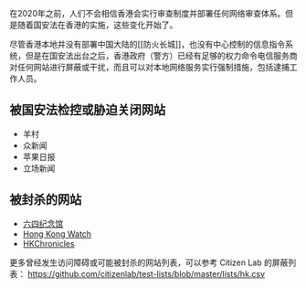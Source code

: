 
在2020年之前，人们不会相信香港会实行审查制度并部署任何网络审查体系。但是随着国安法在香港的实施，这些变化开始了。

尽管香港本地并没有部署中国大陆的[[防火长城]]，也没有中心控制的信息指令系统，但是在国安法出台之后，香港政府（警方）已经有足够的权力命令电信服务商对任何网站进行屏蔽或干扰，而且可以对本地网络服务实行强制措施，包括逮捕工作人员。

## 被国安法检控或胁迫关闭网站

- 羊村
- 众新闻
- 苹果日报
- 立场新闻

## 被封杀的网站

- [六四纪念馆](https://8964museum.com/)
- [Hong Kong Watch](https://www.hongkongwatch.org/)
- [HKChronicles](https://hkchronicles.com/)

更多曾经发生访问障碍或可能被封杀的网站列表，可以参考 Citizen Lab 的屏蔽列表： https://github.com/citizenlab/test-lists/blob/master/lists/hk.csv
